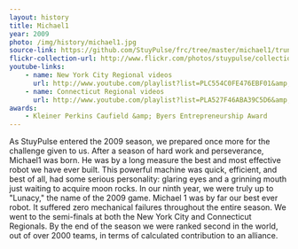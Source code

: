 ```yaml
---
layout: history
title: Michael1
year: 2009
photo: /img/history/michael1.jpg
source-link: https://github.com/StuyPulse/frc/tree/master/michael1/trunk/java/Michael1
flickr-collection-url: http://www.flickr.com/photos/stuypulse/collections/72157632643594119/
youtube-links:
    - name: New York City Regional videos
      url: http://www.youtube.com/playlist?list=PLC554C0FE476EBF01&amp;feature=plcp
    - name: Connecticut Regional videos
      url: http://www.youtube.com/playlist?list=PLA527F46ABA39C5D6&amp;feature=plcp
awards:
    - Kleiner Perkins Caufield &amp; Byers Entrepreneurship Award
---
```

As StuyPulse entered the 2009 season, we prepared once more for the challenge given to us.  After a season of hard work and perseverance, Michael1 was born. He was by a long measure the best and most effective robot we have ever built. This powerful machine was quick, efficient, and best of all, had some serious personality: glaring eyes and a grinning mouth just waiting to acquire moon rocks.  In our ninth year, we were truly up to "Lunacy," the name of the 2009 game. Michael 1 was by far our best ever robot. It suffered zero mechanical failures throughout the entire season. We went to the semi-finals at both the New York City and Connecticut Regionals. By the end of the season we were ranked second in the world, out of over 2000 teams, in terms of calculated contribution to an alliance.
